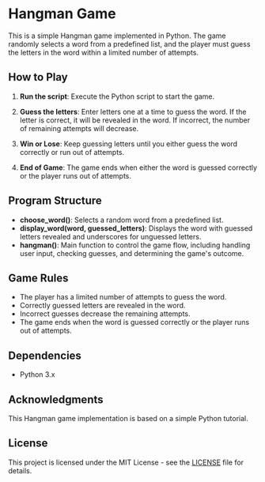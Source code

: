# Hangman Game

This is a simple Hangman game implemented in Python. The game randomly selects a word from a predefined list, and the player must guess the letters in the word within a limited number of attempts.

## How to Play

1. **Run the script**: Execute the Python script to start the game.

2. **Guess the letters**: Enter letters one at a time to guess the word. If the letter is correct, it will be revealed in the word. If incorrect, the number of remaining attempts will decrease.

3. **Win or Lose**: Keep guessing letters until you either guess the word correctly or run out of attempts.

4. **End of Game**: The game ends when either the word is guessed correctly or the player runs out of attempts.

## Program Structure

- **choose_word()**: Selects a random word from a predefined list.
- **display_word(word, guessed_letters)**: Displays the word with guessed letters revealed and underscores for unguessed letters.
- **hangman()**: Main function to control the game flow, including handling user input, checking guesses, and determining the game's outcome.

## Game Rules

- The player has a limited number of attempts to guess the word.
- Correctly guessed letters are revealed in the word.
- Incorrect guesses decrease the remaining attempts.
- The game ends when the word is guessed correctly or the player runs out of attempts.

## Dependencies

- Python 3.x

## Acknowledgments

This Hangman game implementation is based on a simple Python tutorial.

## License

This project is licensed under the MIT License - see the [LICENSE](LICENSE) file for details.
